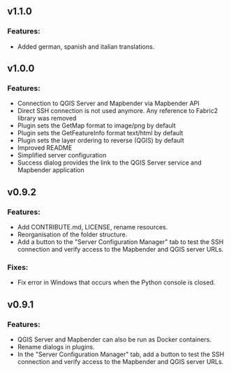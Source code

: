## v1.1.0

### Features:
* Added german, spanish and italian translations.

## v1.0.0

### Features:
* Connection to QGIS Server and Mapbender via Mapbender API
* Direct SSH connection is not used anymore. Any reference to Fabric2 library was removed
* Plugin sets the GetMap format to image/png by default
* Plugin sets the GetFeatureInfo format text/html by default
* Plugin sets the layer ordering to reverse (QGIS) by default
* Improved README
* Simplified server configuration 
* Success dialog provides the link to the QGIS Server service and Mapbender application


## v0.9.2

### Features:
* Add CONTRIBUTE.md, LICENSE, rename resources.
* Reorganisation of the folder structure.
* Add a button to the "Server Configuration Manager" tab to test the SSH connection and verify access to the Mapbender and QGIS server URLs.

### Fixes:
* Fix error in Windows that occurs when the Python console is closed.

## v0.9.1

### Features:
* QGIS Server and Mapbender can also be run as Docker containers.
* Rename dialogs in plugins.
* In the "Server Configuration Manager" tab, add a button to test the SSH connection and verify access to the Mapbender and QGIS server URLs.

